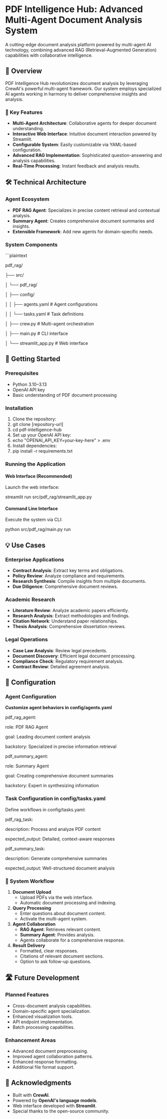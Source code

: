 # PDF Intelligence Hub: Advanced Multi-Agent Document Analysis System

A cutting-edge document analysis platform powered by multi-agent AI technology, combining advanced RAG (Retrieval-Augmented Generation) capabilities with collaborative intelligence.

## 🚀 Overview

PDF Intelligence Hub revolutionizes document analysis by leveraging CrewAI's powerful multi-agent framework. Our system employs specialized AI agents working in harmony to deliver comprehensive insights and analysis.

### 🌟 Key Features

- **Multi-Agent Architecture**: Collaborative agents for deeper document understanding.
- **Interactive Web Interface**: Intuitive document interaction powered by Streamlit.
- **Configurable System**: Easily customizable via YAML-based configuration.
- **Advanced RAG Implementation**: Sophisticated question-answering and analysis capabilities.
- **Real-Time Processing**: Instant feedback and analysis results.

## 🛠️ Technical Architecture

### Agent Ecosystem

- **PDF RAG Agent**: Specializes in precise content retrieval and contextual analysis.
- **Summary Agent**: Creates comprehensive document summaries and insights.
- **Extensible Framework**: Add new agents for domain-specific needs.

### **System Components**


\`\`\`plaintext

pdf_rag/

├── src/

│ └── pdf_rag/

│ ├── config/

│ │ ├── agents.yaml \# Agent configurations

│ │ └── tasks.yaml \# Task definitions

│ ├── crew.py \# Multi-agent orchestration

│ ├── main.py \# CLI interface

│ └── streamlit_app.py \# Web interface

## **🚀 Getting Started**

### **Prerequisites**

-   Python 3.10–3.13
-   OpenAI API key
-   Basic understanding of PDF document processing

### **Installation**

1.  Clone the repository:
2.  git clone [repository-url]
3.  cd pdf-intelligence-hub
4.  Set up your OpenAI API key:
5.  echo "OPENAI_API_KEY=your-key-here" \> .env
6.  Install dependencies:
7.  pip install -r requirements.txt

### **Running the Application**

#### **Web Interface (Recommended)**

Launch the web interface:

streamlit run src/pdf_rag/streamlit_app.py

#### **Command Line Interface**

Execute the system via CLI:

python src/pdf_rag/main.py run

## **💡 Use Cases**

### **Enterprise Applications**

-   **Contract Analysis**: Extract key terms and obligations.
-   **Policy Review**: Analyze compliance and requirements.
-   **Research Synthesis**: Compile insights from multiple documents.
-   **Due Diligence**: Comprehensive document reviews.

### **Academic Research**

-   **Literature Review**: Analyze academic papers efficiently.
-   **Research Analysis**: Extract methodologies and findings.
-   **Citation Network**: Understand paper relationships.
-   **Thesis Analysis**: Comprehensive dissertation reviews.

### **Legal Operations**

-   **Case Law Analysis**: Review legal precedents.
-   **Document Discovery**: Efficient legal document processing.
-   **Compliance Check**: Regulatory requirement analysis.
-   **Contract Review**: Detailed agreement analysis.

## **🔧 Configuration**

### **Agent Configuration**

**Customize agent behaviors in config/agents.yaml**

pdf_rag_agent:

role: PDF RAG Agent

goal: Leading document content analysis

backstory: Specialized in precise information retrieval

pdf_summary_agent:

role: Summary Agent

goal: Creating comprehensive document summaries

backstory: Expert in synthesizing information

### **Task Configuration in config/tasks.yaml**

Define workflows in config/tasks.yaml:

pdf_rag_task:

description: Process and analyze PDF content

expected_output: Detailed, context-aware responses

pdf_summary_task:

description: Generate comprehensive summaries

expected_output: Well-structured document analysis

### **🔄 System Workflow**

1.  **Document Upload**
    -   Upload PDFs via the web interface.
    -   Automatic document processing and indexing.
2.  **Query Processing**
    -   Enter questions about document content.
    -   Activate the multi-agent system.
3.  **Agent Collaboration**
    -   **RAG Agent**: Retrieves relevant content.
    -   **Summary Agent**: Provides analysis.
    -   Agents collaborate for a comprehensive response.
4.  **Result Delivery**
    -   Formatted, clear responses.
    -   Citations of relevant document sections.
    -   Option to ask follow-up questions.

## **🛣️ Future Development**

### **Planned Features**

-   Cross-document analysis capabilities.
-   Domain-specific agent specialization.
-   Enhanced visualization tools.
-   API endpoint implementation.
-   Batch processing capabilities.

### **Enhancement Areas**

-   Advanced document preprocessing.
-   Improved agent collaboration patterns.
-   Enhanced response formatting.
-   Additional file format support.

## **🌟 Acknowledgments**

-   Built with **CrewAI**.
-   Powered by **OpenAI's language models**.
-   Web interface developed with **Streamlit**.
-   Special thanks to the open-source community.

